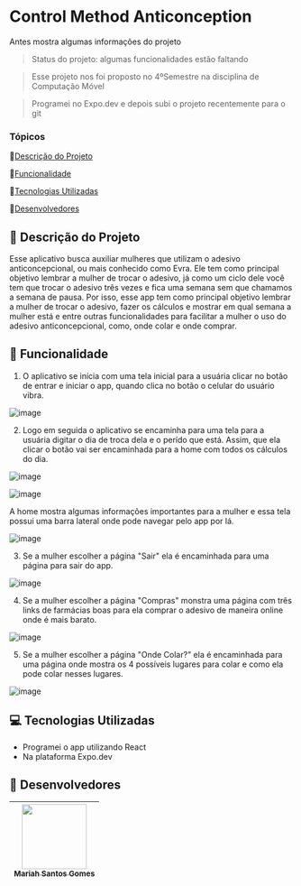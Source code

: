 # Control Method Anticonception

Antes mostra algumas informações do projeto

> Status do projeto: algumas funcionalidades estão faltando

> Esse projeto nos foi proposto no 4ºSemestre na disciplina de Computação Móvel

> Programei no Expo.dev e depois subi o projeto recentemente para o git

### Tópicos

🔹[Descrição do Projeto](#pencil-descrição-do-projeto)

🔹[Funcionalidade](#mag_right-funcionalidade)

🔹[Tecnologias Utilizadas](#computer-tecnologias-utilizadas)

🔹[Desenvolvedores](#busts_in_silhouette-desenvolvedores)

## :pencil: Descrição do Projeto
Esse aplicativo busca auxiliar mulheres que utilizam o adesivo anticoncepcional, ou mais conhecido como Evra. Ele tem como principal objetivo lembrar a mulher de trocar o adesivo, já como um ciclo dele você tem que trocar o adesivo três vezes e fica uma semana sem que chamamos a semana de pausa. Por isso, esse app tem como principal objetivo lembrar a mulher de trocar o adesivo, fazer os cálculos e mostrar em qual semana a mulher está e entre outras funcionalidades para facilitar a mulher o uso do adesivo anticoncepcional, como, onde colar e onde comprar.

## :mag_right: Funcionalidade

1. O aplicativo se inícia com uma tela inicial para a usuária clicar no botão de entrar e iniciar o app, quando clica no botão o celular do usuário vibra.

![image](https://github.com/Mariah-Gomes/CompMovel2/assets/141663285/05f6a783-1737-4013-821b-8f3cf1541e5c)

2. Logo em seguida o aplicativo se encaminha para uma tela para a usuária digitar o dia de troca dela e o perído que está. Assim, que ela clicar o botão vai ser encaminhada para a home com todos os cálculos do dia.

![image](https://github.com/Mariah-Gomes/CompMovel2/assets/141663285/3457e790-1dc4-4d27-9d14-60a285e50a38)

![image](https://github.com/Mariah-Gomes/CompMovel2/assets/141663285/c1b49354-f292-4629-acba-3fa01f31a0a4)

A home mostra algumas informações importantes para a mulher e essa tela possui uma barra lateral onde pode navegar pelo app por lá.

![image](https://github.com/Mariah-Gomes/CompMovel2/assets/141663285/ea81ffb6-09ac-4d60-bff5-f8e3519179b0)

3. Se a mulher escolher a página "Sair" ela é encaminhada para uma página para sair do app.

![image](https://github.com/Mariah-Gomes/CompMovel2/assets/141663285/61eaeecd-e9ce-4180-be4b-4a00aaf24712)

4. Se a mulher escolher a página "Compras" monstra uma página com três links de farmácias boas para ela comprar o adesivo de maneira online onde é mais barato.

![image](https://github.com/Mariah-Gomes/CompMovel2/assets/141663285/64a3a28f-252d-47ed-baf7-60a909fbb629)

5. Se a mulher escolher a página "Onde Colar?" ela é encaminhada para uma página onde mostra os 4 possíveis lugares para colar e como ela pode colar nesses lugares.

![image](https://github.com/Mariah-Gomes/CompMovel2/assets/141663285/894f024d-7527-43b2-aaff-d4eb60621160)

## :computer: Tecnologias Utilizadas
- Programei o app utilizando React
- Na plataforma Expo.dev

## :busts_in_silhouette: Desenvolvedores
| [<img loading="lazy" src="https://github.com/Mariah-Gomes/ProjetoCompMovel1/assets/141663285/e6827fd1-d8fe-4740-b6fc-fbbfccd05752" width=115><br><sub>Mariah Santos Gomes</sub>](https://github.com/Mariah-Gomes) |
| :---: | 

